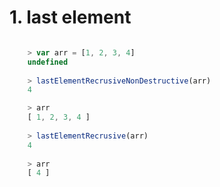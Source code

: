 # 1. last element

```javascript

    > var arr = [1, 2, 3, 4]
    undefined
    
    > lastElementRecrusiveNonDestructive(arr)
    4

    > arr
    [ 1, 2, 3, 4 ]
    
    > lastElementRecrusive(arr)
    4
    
    > arr
    [ 4 ]

```
